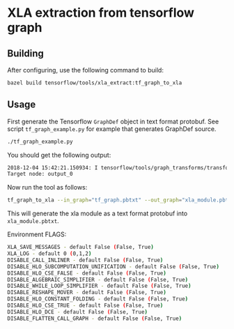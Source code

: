 # XLA extraction from tensorflow graph

## Building
After configuring, use the following command to build:
```bash
bazel build tensorflow/tools/xla_extract:tf_graph_to_xla
```


## Usage
First generate the Tensorflow `GraphDef` object in text format protobuf. See script `tf_graph_example.py` for example that generates GraphDef source.

```bash
./tf_graph_example.py
```

You should get the following output:

```bash
2018-12-04 15:42:21.150934: I tensorflow/tools/graph_transforms/transform_graph.cc:317] Applying strip_unused_nodes
Target node: output_0
```

Now run the tool as follows:

```bash
tf_graph_to_xla --in_graph="tf_graph.pbtxt" --out_graph="xla_module.pbtxt" --target_node="output_0:0"
```

This will generate the xla module as a text format protobuf into `xla_module.pbtxt`.


Environment FLAGS:
```bash
XLA_SAVE_MESSAGES - default False (False, True)
XLA_LOG - default 0 (0,1,2)
DISABLE_CALL_INLINER - default False (False, True)
DISABLE_HLO_SUBCOMPUTATION_UNIFICATION - default False (False, True)
DISABLE_HLO_CSE_FALSE - default False (False, True)
DISABLE_ALGEBRAIC_SIMPLIFIER - default False (False, True)
DISABLE_WHILE_LOOP_SIMPLIFIER - default False (False, True)
DISABLE_RESHAPE_MOVER - default False (False, True)
DISABLE_HLO_CONSTANT_FOLDING - default False (False, True)
DISABLE_HLO_CSE_TRUE - default False (False, True)
DISABLE_HLO_DCE - default False (False, True)
DISABLE_FLATTEN_CALL_GRAPH - default False (False, True)
```